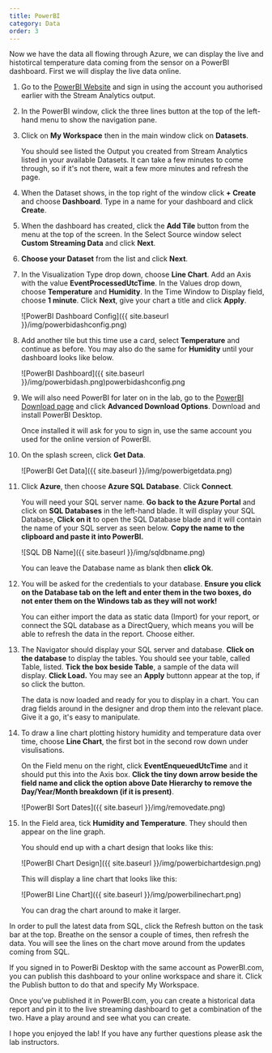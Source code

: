 ```yaml
---
title: PowerBI
category: Data
order: 3
---
```


Now we have the data all flowing through Azure, we can display the live and histotircal temperature data coming from the sensor on a PowerBI dashboard. First we will display the live data online.

1. Go to the [PowerBI Website](https://powerbi.com) and sign in using the account you authorised earlier with the Stream Analytics output.

1. In the PowerBI window, click the three lines button at the top of the left-hand menu to show the navigation pane.

1. Click on **My Workspace** then in the main window click on **Datasets**.

    You should see listed the Output you created from Stream Analytics listed in your available Datasets. It can take a few minutes to come through, so if it's not there, wait a few more minutes and refresh the page.

1. When the Dataset shows, in the top right of the window click **+ Create** and choose **Dashboard**. Type in a name for your dashboard and click **Create**.

1. When the dashboard has created, click the **Add Tile** button from the menu at the top of the screen. In the Select Source window select **Custom Streaming Data** and click **Next**.

1. **Choose your Dataset** from the list and click **Next**.

1.	In the Visualization Type drop down, choose **Line Chart**. Add an Axis with the value **EventProcessedUtcTime**. In the Values drop down, choose **Temperature** and **Humidity**. In the Time Window to Display field, choose **1 minute**. Click **Next**, give your chart a title and click **Apply**.

    ![PowerBI Dashboard Config]({{ site.baseurl }}/img/powerbidashconfig.png)

1. Add another tile but this time use a card, select **Temperature** and continue as before. You may also do the same for **Humidity** until your dashboard looks like below.

    ![PowerBI Dashboard]({{ site.baseurl }}/img/powerbidash.png)powerbidashconfig.png

1. We will also need PowerBI for later on in the lab, go to the [PowerBI Download page](https://powerbi.microsoft.com/en-us/desktop/) and click **Advanced Download Options**. Download and install PowerBI Desktop.

    Once installed it will ask for you to sign in, use the same account you used for the online version of PowerBI.

1. On the splash screen, click **Get Data**.

    ![PowerBI Get Data]({{ site.baseurl }}/img/powerbigetdata.png)

1. Click **Azure**, then choose **Azure SQL Database**. Click **Connect**.

    You will need your SQL server name. **Go back to the Azure Portal** and click on **SQL Databases** in the left-hand blade. It will display your SQL Database, **Click on it** to open the SQL Database blade and it will contain the name of your SQL server as seen below. **Copy the name to the clipboard and paste it into PowerBI.**

    ![SQL DB Name]({{ site.baseurl }}/img/sqldbname.png)

    You can leave the Database name as blank then **click Ok**.

1. You will be asked for the credentials to your database. **Ensure you click on the Database tab on the left and enter them in the two boxes, do not enter them on the Windows tab as they will not work!**

    You can either import the data as static data (Import) for your report, or connect the SQL database as a DirectQuery, which means you will be able to refresh the data in the report. Choose either.

1. The Navigator should display your SQL server and database. **Click on the database** to display the tables. You should see your table, called Table, listed. **Tick the box beside Table**, a sample of the data will display. **Click Load.** You may see an **Apply** buttonn appear at the top, if so click the button.

    The data is now loaded and ready for you to display in a chart. You can drag fields around in the designer and drop them into the relevant place. Give it a go, it's easy to manipulate.

1. To draw a line chart plotting history humidity and temperature data over time, choose **Line Chart**, the first bot in the second row down under visulisations. 

    On the Field menu on the right, click **EventEnqueuedUtcTime** and it should put this into the Axis box. **Click the tiny down arrow beside the field name and click the option above Date Hierarchy to remove the Day/Year/Month breakdown (if it is present)**.

    ![PowerBI Sort Dates]({{ site.baseurl }}/img/removedate.png)

1. In the Field area, tick **Humidity and Temperature**. They should then appear on the line graph.

    You should end up with a chart design that looks like this:

    ![PowerBI Chart Design]({{ site.baseurl }}/img/powerbichartdesign.png)

    This will display a line chart that looks like this:

    ![PowerBI Line Chart]({{ site.baseurl }}/img/powerbilinechart.png) 

    You can drag the chart around to make it larger. 

In order to pull the latest data from SQL, click the Refresh button on the task bar at the top. Breathe on the sensor a couple of times, then refresh the data. You will see the lines on the chart move around from the updates coming from SQL. 

If you signed in to PowerBi Desktop with the same account as PowerBI.com, you can publish this dashboard to your online workspace and share it. Click the Publish button to do that and specify My Workspace. 

Once you’ve published it in PowerBI.com, you can create a historical data report and pin it to the live streaming dashboard to get a combination of the two. Have a play around and see what you can create. 

I hope you enjoyed the lab! If you have any further questions please ask the lab instructors.


